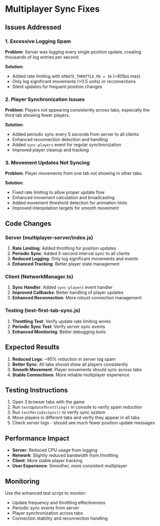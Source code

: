 # Multiplayer Sync Fixes

## Issues Addressed

### 1. Excessive Logging Spam
**Problem**: Server was logging every single position update, creating thousands of log entries per second.

**Solution**: 
- Added rate limiting with `UPDATE_THROTTLE_MS = 16` (~60fps max)
- Only log significant movements (>0.5 units) or reconnections
- Silent updates for frequent position changes

### 2. Player Synchronization Issues
**Problem**: Players not appearing consistently across tabs, especially the third tab showing fewer players.

**Solution**:
- Added periodic sync every 5 seconds from server to all clients
- Enhanced reconnection detection and handling
- Added `sync-players` event for regular synchronization
- Improved player cleanup and tracking

### 3. Movement Updates Not Syncing
**Problem**: Player movements from one tab not showing in other tabs.

**Solution**:
- Fixed rate limiting to allow proper update flow
- Enhanced movement calculation and broadcasting
- Added movement threshold detection for animation hints
- Improved interpolation targets for smooth movement

## Code Changes

### Server (multiplayer-server/index.js)
1. **Rate Limiting**: Added throttling for position updates
2. **Periodic Sync**: Added 5-second interval sync to all clients
3. **Reduced Logging**: Only log significant movements and events
4. **Enhanced Tracking**: Better player state management

### Client (NetworkManager.ts)
1. **Sync Handler**: Added `sync-players` event handler
2. **Improved Callbacks**: Better handling of player updates
3. **Enhanced Reconnection**: More robust connection management

### Testing (test-first-tab-sync.js)
1. **Throttling Test**: Verify update rate limiting works
2. **Periodic Sync Test**: Verify server sync events
3. **Enhanced Monitoring**: Better debugging tools

## Expected Results

1. **Reduced Logs**: ~95% reduction in server log spam
2. **Better Sync**: All tabs should show all players consistently
3. **Smooth Movement**: Player movements should sync across tabs
4. **Stable Connections**: More reliable multiplayer experience

## Testing Instructions

1. Open 3 browser tabs with the game
2. Run `testUpdateThrottling()` in console to verify spam reduction
3. Run `testPeriodicSync()` to verify sync system
4. Move players in different tabs and verify they appear in all tabs
5. Check server logs - should see much fewer position update messages

## Performance Impact

- **Server**: Reduced CPU usage from logging
- **Network**: Slightly reduced bandwidth from throttling
- **Client**: More stable player tracking
- **User Experience**: Smoother, more consistent multiplayer

## Monitoring

Use the enhanced test script to monitor:
- Update frequency and throttling effectiveness
- Periodic sync events from server
- Player synchronization across tabs
- Connection stability and reconnection handling